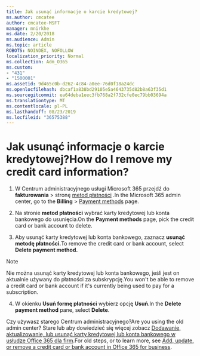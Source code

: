 ```yaml
---
title: Jak usunąć informacje o karcie kredytowej?
ms.author: cmcatee
author: cmcatee-MSFT
manager: mnirkhe
ms.date: 2/20/2018
ms.audience: Admin
ms.topic: article
ROBOTS: NOINDEX, NOFOLLOW
localization_priority: Normal
ms.collection: Adm_O365
ms.custom:
- "431"
- "1500001"
ms.assetid: 9d465c0b-d262-4c84-a0ee-76d0f18a24dc
ms.openlocfilehash: dbcaf1a838bd29105e5a4643735d82b8a63f35d1
ms.sourcegitcommit: ea64deba1eec3fb768a2f732cfe0ec79bb03694a
ms.translationtype: MT
ms.contentlocale: pl-PL
ms.lasthandoff: 08/23/2019
ms.locfileid: "36575388"
---
```

# <a name="how-do-i-remove-my-credit-card-information"></a><span data-ttu-id="060ab-102">Jak usunąć informacje o karcie kredytowej?</span><span class="sxs-lookup"><span data-stu-id="060ab-102">How do I remove my credit card information?</span></span>

1. <span data-ttu-id="060ab-103">W Centrum administracyjnego usługi Microsoft 365 przejdź do **fakturowania** \> stronę [metod płatności](https://go.microsoft.com/fwlink/p/?linkid=2018806) .</span><span class="sxs-lookup"><span data-stu-id="060ab-103">In the Microsoft 365 admin center, go to the **Billing** \> [Payment methods](https://go.microsoft.com/fwlink/p/?linkid=2018806) page.</span></span>

2. <span data-ttu-id="060ab-104">Na stronie **metod płatności** wybrać karty kredytowej lub konta bankowego do usunięcia.</span><span class="sxs-lookup"><span data-stu-id="060ab-104">On the **Payment methods** page, pick the credit card or bank account to delete.</span></span>

3. <span data-ttu-id="060ab-105">Aby usunąć karty kredytowej lub konta bankowego, zaznacz **usunąć metodę płatności.**</span><span class="sxs-lookup"><span data-stu-id="060ab-105">To remove the credit card or bank account, select **Delete payment method.**</span></span>

> [!NOTE]
> <span data-ttu-id="060ab-106">Nie można usunąć karty kredytowej lub konta bankowego, jeśli jest on aktualnie używany do płatności za subskrypcję.</span><span class="sxs-lookup"><span data-stu-id="060ab-106">You won't be able to remove a credit card or bank account if it's currently being used to pay for a subscription.</span></span>

4. <span data-ttu-id="060ab-107">W okienku **Usuń formę płatności** wybierz opcję **Usuń**.</span><span class="sxs-lookup"><span data-stu-id="060ab-107">In the **Delete payment method** pane, select **Delete**.</span></span>

<span data-ttu-id="060ab-108">Czy używasz starego Centrum administracyjnego?</span><span class="sxs-lookup"><span data-stu-id="060ab-108">Are you using the old admin center?</span></span> <span data-ttu-id="060ab-109">Stare lub aby dowiedzieć się więcej zobacz [Dodawanie, aktualizowanie, lub usunąć karty kredytowej lub konta bankowego w usłudze Office 365 dla firm](https://docs.microsoft.com/office365/admin/subscriptions-and-billing/add-update-or-remove-credit-card-or-bank-account).</span><span class="sxs-lookup"><span data-stu-id="060ab-109">For old steps, or to learn more, see [Add, update, or remove a credit card or bank account in Office 365 for business](https://docs.microsoft.com/office365/admin/subscriptions-and-billing/add-update-or-remove-credit-card-or-bank-account).</span></span>